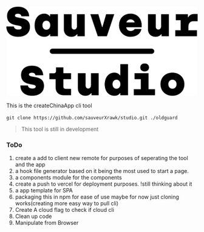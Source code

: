 ![The Old Guard Logo](banner.png)


This is the createChinaApp cli tool

`git clone https://github.com/sauveurXrawk/studio.git ./oldguard`


> This tool is still in development

### ToDo
1. create a add to client new remote for purposes of seperating the tool and the app
2. a hook file generator based on it being the most used to start a page.
3. a components module for the components
4. create a push to vercel for deployment purposes. !still thinking about it 
5. a app template for SPA
6. packaging this in npm for ease of use maybe for now just cloning works(creating more easy way to pull cli)
7. Create A cloud flag to check if cloud cli
8. Clean up code
9. Manipulate from Browser
